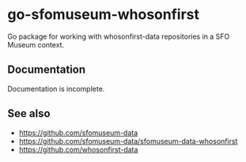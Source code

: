 # go-sfomuseum-whosonfirst

Go package for working with whosonfirst-data repositories in a SFO Museum context.

## Documentation

Documentation is incomplete.

## See also

* https://github.com/sfomuseum-data
* https://github.com/sfomuseum-data/sfomuseum-data-whosonfirst
* https://github.com/whosonfirst-data
